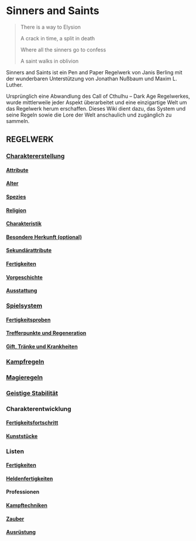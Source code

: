 # Sinners and Saints

> There is a way to Elysion
>
> A crack in time, a split in death
>
> Where all the sinners go to confess
>
> A saint walks in oblivion

Sinners and Saints ist ein Pen and Paper Regelwerk von Janis Berling mit der wunderbaren Unterstützung von Jonathan Nußbaum und Maxim L. Luther.

Ursprünglich eine Abwandlung des Call of Cthulhu – Dark Age Regelwerkes, wurde mittlerweile jeder Aspekt überarbeitet und eine einzigartige Welt um das Regelwerk herum erschaffen. Dieses Wiki dient dazu, das System und seine Regeln sowie die Lore der Welt anschaulich und zugänglich zu sammeln.

## REGELWERK

### [Charaktererstellung](Charaktererstellung/Charaktererstellung.md)

#### [Attribute](Charaktererstellung/Attribute.mdAttribute.md)

#### [Alter](Charaktererstellung/Alter.md)

#### [Spezies](Charaktererstellung/Spezies.md)

#### [Religion](Charaktererstellung/Religion.md)

#### [Charakteristik](Charaktererstellung/Charakteristik.md)

#### [Besondere Herkunft (optional)](Charaktererstellung/Herkunft.md)

#### [Sekundärattribute](Charaktererstellung/Sekundärattribute.md)

#### [Fertigkeiten](Charaktererstellung/Fertigkeiten.md)

#### [Vorgeschichte](Charaktererstellung/Vorgeschichte.md)

#### [Ausstattung](Charaktererstellung/Ausstattung.md)

### [Spielsystem](Spielsystem/Spielsystem.md)

#### [Fertigkeitsproben](Spielsystem/Fertigkeitsproben.md)

#### [Trefferpunkte und Regeneration](Spielsystem/Trefferpunkte.md)

#### [Gift, Tränke und Krankheiten](Spielsystem/Gift_und_Tränke.md)

### [Kampfregeln](Kampfregeln/Kampfregeln.md)

### [Magieregeln](Magieregeln/Magieregeln.md)

### [Geistige Stabilität](Geistige_Stabilität.md)

### Charakterentwicklung

#### [Fertigkeitsfortschritt](Charaktererstellung/Fertigkeitsfortschritt.md)

#### [Kunststücke](Charaktererstellung/Kunststücke.md)

### Listen

#### [Fertigkeiten](Charaktererstellung/Liste_der_Fertigkeiten.md)

#### [Heldenfertigkeiten](Charaktererstellung/Liste_der_Heldenfertigkeiten.md)

#### Professionen

#### [Kampftechniken](Charaktererstellung/Liste_der_Kampftechniken.md)

#### [Zauber](Charaktererstellung/Liste_der_Zauber.md)

#### [Ausrüstung](Ausrüstung.md)
